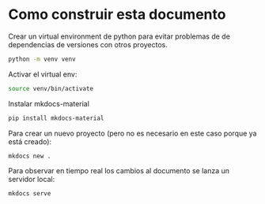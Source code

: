 # Como construir esta documento

Crear un virtual environment de python para evitar problemas de 
de dependencias de versiones con otros proyectos.

``` bash
python -m venv venv
```

Activar el virtual env:

``` bash
source venv/bin/activate
```

Instalar mkdocs-material

``` bash
pip install mkdocs-material
```

Para crear un nuevo proyecto (pero no es necesario en este caso porque 
ya está creado):

``` bash
mkdocs new .
```

Para observar en tiempo real los cambios al documento se lanza un servidor local:

``` bash
mkdocs serve
```
